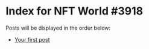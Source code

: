 # Index for NFT World #3918
Posts will be displayed in the order below:

- [Your first post](./001-first.md)

